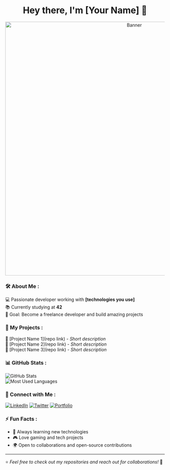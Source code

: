 <h1 align="center">Hey there, I'm [Your Name] 👋</h1>

<p align="center">
  <img src="[https://your-banner-url.com](https://github.com/LeMagicienToz/LeMagicienToz/blob/main/LeMagicienToz.png)" alt="Banner" width="800"/>
</p>

### 🛠️ About Me :
💻 Passionate developer working with **[technologies you use]**  
📚 Currently studying at **42**  
🎯 Goal: Become a freelance developer and build amazing projects  

### 🚀 My Projects :
🔹 [Project Name 1](repo link) - *Short description*  
🔹 [Project Name 2](repo link) - *Short description*  
🔹 [Project Name 3](repo link) - *Short description*  

### 📊 GitHub Stats :
![GitHub Stats](https://github-readme-stats.vercel.app/api?username=YourGitHubUsername&show_icons=true&theme=tokyonight)  
![Most Used Languages](https://github-readme-stats.vercel.app/api/top-langs/?username=YourGitHubUsername&layout=compact&theme=tokyonight)

### 🔗 Connect with Me :
[![LinkedIn](https://img.shields.io/badge/LinkedIn-Profile-blue?logo=linkedin)](https://linkedin.com/in/your-profile)
[![Twitter](https://img.shields.io/badge/Twitter-Profile-blue?logo=twitter)](https://twitter.com/your-profile)
[![Portfolio](https://img.shields.io/badge/Portfolio-Website-orange?logo=firefox)](https://your-portfolio.com)

### ⚡ Fun Facts :
- 🚀 Always learning new technologies  
- 🎮 Love gaming and tech projects  
- 🌍 Open to collaborations and open-source contributions  

---

⭐️ *Feel free to check out my repositories and reach out for collaborations!* 🚀
